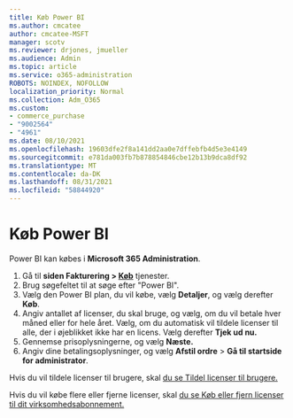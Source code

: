 ```yaml
---
title: Køb Power BI
ms.author: cmcatee
author: cmcatee-MSFT
manager: scotv
ms.reviewer: drjones, jmueller
ms.audience: Admin
ms.topic: article
ms.service: o365-administration
ROBOTS: NOINDEX, NOFOLLOW
localization_priority: Normal
ms.collection: Adm_O365
ms.custom:
- commerce_purchase
- "9002564"
- "4961"
ms.date: 08/10/2021
ms.openlocfilehash: 19603dfe2f8a141dd2aa0e7dffebfb4d5e3e4149
ms.sourcegitcommit: e781da003fb7b878854846cbe12b13b9dca8df92
ms.translationtype: MT
ms.contentlocale: da-DK
ms.lasthandoff: 08/31/2021
ms.locfileid: "58844920"
---
```

# <a name="purchase-power-bi"></a>Køb Power BI

Power BI kan købes i **Microsoft 365 Administration**.

1. Gå til **siden Fakturering > [Køb](https://go.microsoft.com/fwlink/p/?linkid=868433)** tjenester.
2. Brug søgefeltet til at søge efter "Power BI".
3. Vælg den Power BI plan, du vil købe, vælg **Detaljer**, og vælg derefter **Køb**.
4. Angiv antallet af licenser, du skal bruge, og vælg, om du vil betale hver måned eller for hele året. Vælg, om du automatisk vil tildele licenser til alle, der i øjeblikket ikke har en licens. Vælg derefter **Tjek ud nu.**
5. Gennemse prisoplysningerne, og vælg **Næste.**
6. Angiv dine betalingsoplysninger, og vælg **Afstil ordre**  >  **Gå til startside for administrator**.

Hvis du vil tildele licenser til brugere, skal [du se Tildel licenser til brugere.](https://docs.microsoft.com/microsoft-365/admin/manage/assign-licenses-to-users)

Hvis du vil købe flere eller fjerne licenser, skal [du se Køb eller fjern licenser til dit virksomhedsabonnement.](https://docs.microsoft.com/microsoft-365/commerce/licenses/buy-licenses)